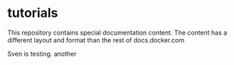 # tutorials
This repository contains special documentation content. The content has a different layout and format than the rest of docs.docker.com

Sven is testing.
 another
